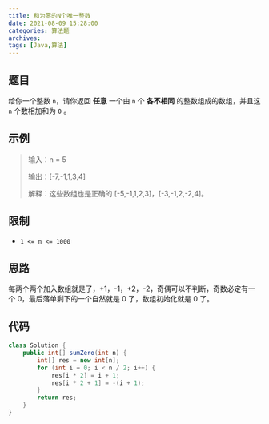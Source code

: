 ```yaml
---
title: 和为零的N个唯一整数
date: 2021-08-09 15:28:00
categories: 算法题
archives:
tags: [Java,算法]
---
```


## 题目

给你一个整数 `n`，请你返回 **任意** 一个由 `n` 个 **各不相同** 的整数组成的数组，并且这 `n` 个数相加和为 `0` 。

## 示例

> 输入：n = 5
>
> 输出：[-7,-1,1,3,4]
>
> 解释：这些数组也是正确的 [-5,-1,1,2,3]，[-3,-1,2,-2,4]。

<!--more-->

## 限制

- `1 <= n <= 1000`

## 思路

每两个两个加入数组就是了，+1，-1，+2，-2，奇偶可以不判断，奇数必定有一个 0，最后落单剩下的一个自然就是 0 了，数组初始化就是 0 了。

## 代码

```java
class Solution {
    public int[] sumZero(int n) {
        int[] res = new int[n];
        for (int i = 0; i < n / 2; i++) {
            res[i * 2] = i + 1;
            res[i * 2 + 1] = -(i + 1);
        }
        return res;
    }
}
```



